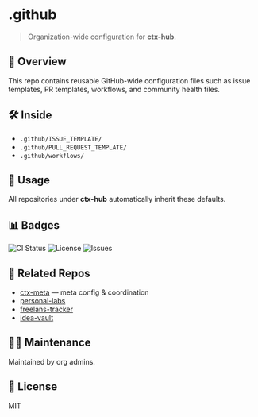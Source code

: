 # .github

> Organization-wide configuration for **ctx-hub**.

## 📌 Overview
This repo contains reusable GitHub-wide configuration files such as issue templates, PR templates, workflows, and community health files.

## 🛠️ Inside
- `.github/ISSUE_TEMPLATE/`
- `.github/PULL_REQUEST_TEMPLATE/`
- `.github/workflows/`

## 🚀 Usage
All repositories under **ctx-hub** automatically inherit these defaults.

## 📊 Badges
![CI Status](https://img.shields.io/github/actions/workflow/status/ctx-hub/.github/ci.yml?branch=main)
![License](https://img.shields.io/github/license/ctx-hub/.github)
![Issues](https://img.shields.io/github/issues/ctx-hub/.github)

## 🔗 Related Repos
- [ctx-meta](https://github.com/ctx-hub/ctx-meta) — meta config & coordination
- [personal-labs](https://github.com/ctx-hub/personal-labs)
- [freelans-tracker](https://github.com/ctx-hub/freelans-tracker)
- [idea-vault](https://github.com/ctx-hub/idea-vault)

## 🧑‍💻 Maintenance
Maintained by org admins.

## 📄 License
MIT